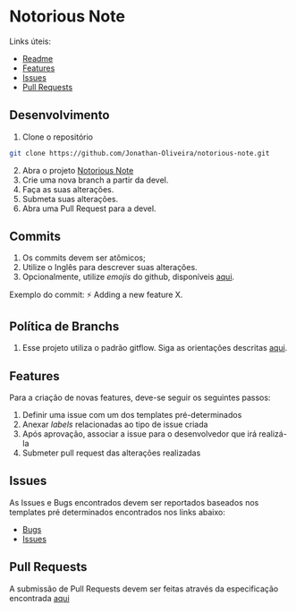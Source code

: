 # Notorious Note

Links úteis:
 - [Readme](./../README.md)
 - [Features](#features)
 - [Issues](#issues)
 - [Pull Requests](#pull-requests)

## Desenvolvimento

  1. Clone o repositório
  ```bash
  git clone https://github.com/Jonathan-Oliveira/notorious-note.git
  ```
  2. Abra o projeto [Notorious Note](https://github.com/Jonathan-Oliveira/notorious-note.git)
  3. Crie uma nova branch a partir da devel.
  4. Faça as suas alterações.
  5. Submeta suas alterações.
  6. Abra uma Pull Request para a devel.

## Commits

  1. Os commits devem ser atômicos;
  2. Utilize o Inglês para descrever suas alterações.
  3. Opcionalmente, utilize *emojis* do github, disponíveis [aqui](https://gitmoji.carloscuesta.me/).
  
  Exemplo do commit: :zap: Adding a new feature X.
  
## Política de Branchs

  1. Esse projeto utiliza o padrão gitflow. Siga as orientações descritas [aqui](https://www.atlassian.com/br/git/tutorials/comparing-workflows/gitflow-workflow).
  
## Features

Para a criação de novas features, deve-se seguir os seguintes passos:

  1. Definir uma issue com um dos templates pré-determinados
  2. Anexar _labels_ relacionadas ao tipo de issue criada
  3. Após aprovação, associar a issue para o desenvolvedor que irá realizá-la
  4. Submeter pull request das alterações realizadas

## Issues

As Issues e Bugs encontrados devem ser reportados baseados nos templates pré determinados encontrados nos links abaixo:
* [Bugs](./../.github/ISSUE_TEMPLATE/bug.md)
* [Issues](./../.github/ISSUE_TEMPLATE/issue.md)

## Pull Requests

A submissão de Pull Requests devem ser feitas através da especificação encontrada [aqui](./../.github/PULL_REQUEST_TEMPLATE.md)
